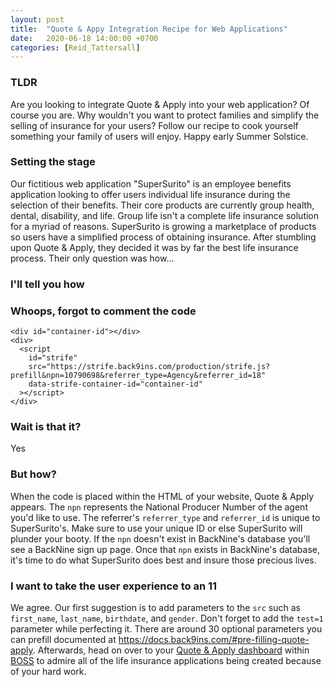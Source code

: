 ```yaml
---
layout: post
title:  "Quote & Appy Integration Recipe for Web Applications"
date:   2020-06-18 14:00:00 +0700
categories: [Reid_Tattersall]
---
```

### TLDR
Are you looking to integrate Quote & Apply into your web application? Of course you are. Why wouldn't you want to protect families and simplify the selling of insurance for your users? Follow our recipe to cook yourself something your family of users will enjoy. Happy early Summer Solstice.

### Setting the stage
Our fictitious web application "SuperSurito" is an employee benefits application looking to offer users individual life insurance during the selection of their benefits. Their core products are currently group health, dental, disability, and life. Group life isn't a complete life insurance solution for a myriad of reasons. SuperSurito is growing a marketplace of products so users have a simplified process of obtaining insurance. After stumbling upon Quote & Apply, they decided it was by far the best life insurance process. Their only question was how...

### I'll tell you how
<div id="container-id"></div>
<div>
  <script
    id="strife"
    src="https://strife.back9ins.com/production/strife.js?prefill&npn=10790698&referrer_type=Agency&referrer_id=18"
    data-strife-container-id="container-id"
  ></script>
</div>

### Whoops, forgot to comment the code
```
<div id="container-id"></div>
<div>
  <script
    id="strife"
    src="https://strife.back9ins.com/production/strife.js?prefill&npn=10790698&referrer_type=Agency&referrer_id=18"
    data-strife-container-id="container-id"
  ></script>
</div>
```

### Wait is that it?
Yes

### But how?
When the code is placed within the HTML of your website, Quote & Apply appears. The `npn` represents the National Producer Number of the agent you'd like to use. The referrer's `referrer_type` and `referrer_id` is unique to SuperSurito's. Make sure to use your unique ID or else SuperSurito will plunder your booty. If the `npn` doesn't exist in BackNine's database you'll see a BackNine sign up page. Once that `npn` exists in BackNine's database, it's time to do what SuperSurito does best and insure those precious lives.

### I want to take the user experience to an 11
We agree. Our first suggestion is to add parameters to the `src` such as `first_name`, `last_name`, `birthdate`, and `gender`. Don't forget to add the `test=1` parameter while perfecting it. There are around 30 optional parameters you can prefill documented at https://docs.back9ins.com/#pre-filling-quote-apply. Afterwards, head on over to your [Quote & Apply dashboard](https://app.back9ins.com/#/electronic_applications/dashboard) within [BOSS](https://app.back9ins.com) to admire all of the life insurance applications being created because of your hard work.
